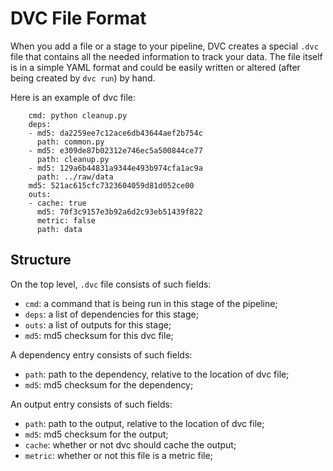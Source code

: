 # DVC File Format

When you add a file or a stage to your pipeline, DVC creates a special ```.dvc```
file that contains all the needed information to track your data. The file
itself is in a simple YAML format and could be easily written or altered
(after being created by `dvc run`) by hand.

Here is an example of dvc file:

```
    cmd: python cleanup.py
    deps:
    - md5: da2259ee7c12ace6db43644aef2b754c
      path: common.py
    - md5: e309de87b02312e746ec5a500844ce77
      path: cleanup.py
    - md5: 129a6b44831a9344e493b974cfa1ac9a
      path: ../raw/data
    md5: 521ac615cfc7323604059d81d052ce00
    outs:
    - cache: true
      md5: 70f3c9157e3b92a6d2c93eb51439f822
      metric: false
      path: data
```

## Structure

On the top level, ```.dvc``` file consists of such fields:

* `cmd`: a command that is being run in this stage of the pipeline;
* `deps`: a list of dependencies for this stage;
* `outs`: a list of outputs for this stage;
* `md5`: md5 checksum for this dvc file;

A dependency entry consists of such fields:

* `path`: path to the dependency, relative to the location of dvc file;
* `md5`: md5 checksum for the dependency;

An output entry consists of such fields:

* `path`: path to the output, relative to the location of dvc file;
* `md5`: md5 checksum for the output;
* `cache`: whether or not dvc should cache the output;
* `metric`: whether or not this file is a metric file;
